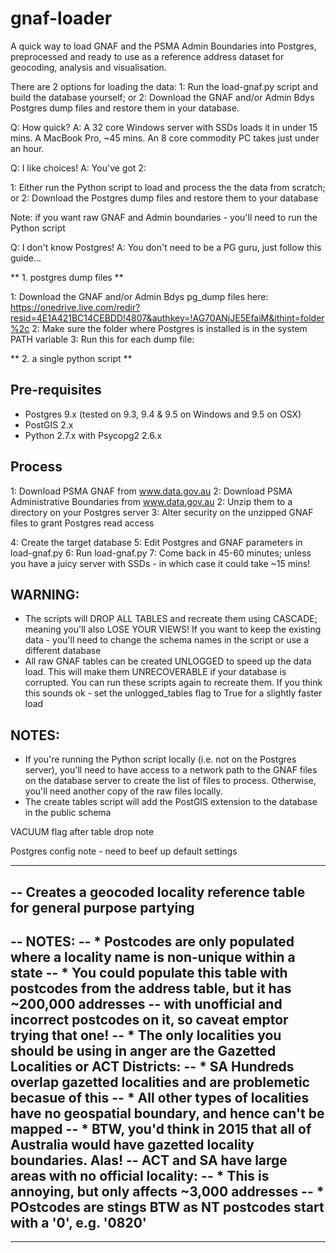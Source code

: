 # gnaf-loader

A quick way to load GNAF and the PSMA Admin Boundaries into Postgres, preprocessed and ready to use as a reference address dataset for geocoding, analysis and visualisation.

There are 2 options for loading the data:
1: Run the load-gnaf.py script and build the database yourself; or
2: Download the GNAF and/or Admin Bdys Postgres dump files and restore them in your database.

Q: How quick? A: A 32 core Windows server with SSDs loads it in under 15 mins. A MacBook Pro, ~45 mins. An 8 core commodity PC takes just under an hour.

Q: I like choices! A: You've got 2:

1: Either run the Python script to load and process the the data from scratch; or
2: Download the Postgres dump files and restore them to your database

Note: if you want raw GNAF and Admin boundaries - you'll need to run the Python script

Q: I don't know Postgres! A: You don't need to be a PG guru, just follow this guide...

** 1. postgres dump files **

1: Download the GNAF and/or Admin Bdys pg_dump files here: https://onedrive.live.com/redir?resid=4E1A421BC14CEBDD!4807&authkey=!AG70ANjJE5EfaiM&ithint=folder%2c
2: Make sure the folder where Postgres is installed is in the system PATH variable
3: Run this for each dump file:  


** 2. a single python script **


## Pre-requisites

- Postgres 9.x (tested on 9.3, 9.4 & 9.5 on Windows and 9.5 on OSX)
- PostGIS 2.x
- Python 2.7.x with Psycopg2 2.6.x

## Process

1: Download PSMA GNAF from www.data.gov.au
2: Download PSMA Administrative Boundaries from www.data.gov.au
2: Unzip them to a directory on your Postgres server
3: Alter security on the unzipped GNAF files to grant Postgres read access

4: Create the target database
5: Edit Postgres and GNAF parameters in load-gnaf.py
6: Run load-gnaf.py
7: Come back in 45-60 minutes; unless you have a juicy server with SSDs - in which case it could take ~15 mins!

## WARNING:
- The scripts will DROP ALL TABLES and recreate them using CASCADE; meaning you'll also LOSE YOUR VIEWS! If you want to keep the existing data - you'll need to change the schema names in the script or use a different database
- All raw GNAF tables can be created UNLOGGED to speed up the data load.  This will make them UNRECOVERABLE if your database is corrupted. You can run these scripts again to recreate them. If you think this sounds ok - set the unlogged_tables flag to True for a slightly faster load

## NOTES:
- If you're running the Python script locally (i.e. not on the Postgres server), you'll need to have access to a network path to the GNAF files on the database server to create the list of files to process. Otherwise, you'll need another copy of the raw files locally.
- The create tables script will add the PostGIS extension to the database in the public schema 



VACUUM flag after table drop note


Postgres config note - need to beef up default settings


----------------------------------------------------------------------------------------------------------
-- Creates a geocoded locality reference table for general purpose partying
--
-- NOTES:
--   * Postcodes are only populated where a locality name is non-unique within a state
--   * You could populate this table with postcodes from the address table, but it has ~200,000 addresses
--     with unofficial and incorrect postcodes on it, so caveat emptor trying that one!
--   * The only localities you should be using in anger are the Gazetted Localities or ACT Districts:
--       * SA Hundreds overlap gazetted localities and are problemetic becasue of this
--       * All other types of localities have no geospatial boundary, and hence can't be mapped
--   * BTW, you'd think in 2015 that all of Australia would have gazetted locality boundaries. Alas!
--     ACT and SA have large areas with no official locality:
--       * This is annoying, but only affects ~3,000 addresses
--   * POstcodes are stings BTW as NT postcodes start with a '0', e.g. '0820'
--
----------------------------------------------------------------------------------------------------------